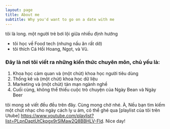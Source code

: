 ```yaml
---
layout: page
title: About me
subtitle: Why you'd want to go on a date with me
---
```


tôi là long. một người trẻ bơi lội giữa nhiều định hướng

- tôi học về Food tech (nhưng nấu ăn rất dở)
- tôi thích Cá Hồi Hoang, Ngọt, và Vũ.

### Đây là nơi tôi viết ra những kiến thức chuyên môn, chủ yếu là:
1. Khoa học cảm quan và (một chút) khoa học người tiêu dùng
2. Thống kê và (một chút) khoa học dữ liệu
3. Marketing và (một chút) tản mạn ngành nghề
4. Cuối cùng, không thể thiếu cuộc trò chuyện của Ngày Bean và Ngày Beer

tôi mong sẽ viết đều đều trên đây. Cùng mong chờ nhé. À, Nếu bạn tìm kiếm một chút nhạc cho ngày cách ly u ám, có thể ghé qua [playlist của tôi trên Utube] https://www.youtube.com/playlist?list=PLpnDaptUtCkpgx9rSlMaw2Q8BBHLV-Fld. Nice day!
